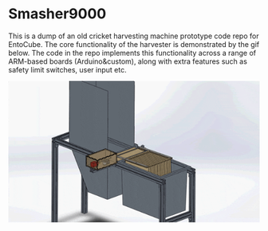 # Smasher9000
This is a dump of an old cricket harvesting machine prototype code repo for EntoCube. The core functionality of the harvester is demonstrated by the gif below. The code in the repo implements this functionality across a range of ARM-based boards (Arduino&custom), along with extra features such as safety limit switches, user input etc. 

![Smasher functionality gif](https://github.com/timipeko/Smasher9000/blob/master/Smasher9000%20functionality.gif)
